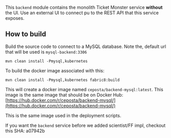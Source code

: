 This `backend` module contains the monolith Ticket Monster service **without** the UI. Use an external UI to connect pu to the REST API that this service exposes.


## How to build

Build the source code to connect to a MySQL database. Note the, default url that will be used is `mysql-backend:3306`

```
mvn clean install -Pmysql,kubernetes
```

To build the docker image associated with this:

```
mvn clean install -Pmysql,kubernetes fabric8:build
```

This will create a docker image named `ceposta/backend-mysql:latest`. This image is the same image that should be on Docker Hub: [https://hub.docker.com/r/ceposta/backend-mysql/](https://hub.docker.com/r/ceposta/backend-mysql/) 

This is the same image used in the deployment scripts.

If you want the `backend` service before we added scientist/FF impl, checkout this SHA: a07942b